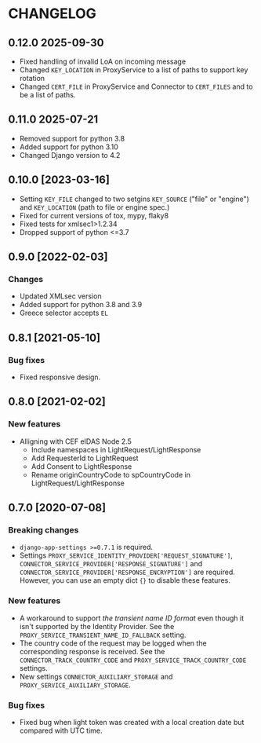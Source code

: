 CHANGELOG
=========

0.12.0 2025-09-30
-----------------

* Fixed handling of invalid LoA on incoming message
* Changed `KEY_LOCATION` in ProxyService to a list of paths to support key rotation
* Changed `CERT_FILE` in ProxyService and Connector to `CERT_FILES` and to be a list of paths.

0.11.0 2025-07-21
-----------------

* Removed support for python 3.8
* Added support for python 3.10
* Changed Django version to 4.2

0.10.0 [2023-03-16]
----------

* Setting `KEY_FILE` changed to two setgins `KEY_SOURCE` ("file" or "engine") and `KEY_LOCATION` (path to file or engine spec.)
* Fixed for current versions of tox, mypy, flaky8
* Fixed tests for xmlsec1>1.2.34
* Dropped support of python <=3.7

0.9.0 [2022-02-03]
------------------

### Changes

* Updated XMLsec version
* Added support for python 3.8 and 3.9
* Greece selector accepts `EL`

0.8.1 [2021-05-10]
------------------

### Bug fixes

* Fixed responsive design.

0.8.0 [2021-02-02]
------------------

### New features

* Alligning with CEF eIDAS Node 2.5
    * Include namespaces in LightRequest/LightResponse
    * Add RequesterId to LightRequest
    * Add Consent to LightResponse
    * Rename originCountryCode to spCountryCode in LightRequest/LightResponse

0.7.0 [2020-07-08]
------------------

### Breaking changes

* `django-app-settings >=0.7.1` is required.
* Settings `PROXY_SERVICE_IDENTITY_PROVIDER['REQUEST_SIGNATURE']`, `CONNECTOR_SERVICE_PROVIDER['RESPONSE_SIGNATURE']` and `CONNECTOR_SERVICE_PROVIDER['RESPONSE_ENCRYPTION']` are required.
  However, you can use an empty dict `{}` to disable these features.

### New features

* A workaround to support *the transient name ID format* even though it isn't supported by the Identity Provider.
  See the `PROXY_SERVICE_TRANSIENT_NAME_ID_FALLBACK` setting.
* The country code of the request may be logged when the corresponding response is received.
  See the `CONNECTOR_TRACK_COUNTRY_CODE` and `PROXY_SERVICE_TRACK_COUNTRY_CODE` settings.
* New settings `CONNECTOR_AUXILIARY_STORAGE` and `PROXY_SERVICE_AUXILIARY_STORAGE`.

### Bug fixes

* Fixed bug when light token was created with a local creation date but compared with UTC time.
